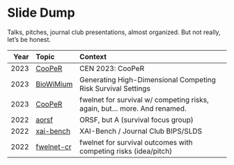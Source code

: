
<!-- README.md is generated from README.Rmd. Please edit that file -->

# Slide Dump

Talks, pitches, journal club presentations, almost organized. But not
really, let’s be honest.

<table class="table" style="margin-left: auto; margin-right: auto;">
<thead>
<tr>
<th style="text-align:right;">
Year
</th>
<th style="text-align:left;">
Topic
</th>
<th style="text-align:left;">
Context
</th>
</tr>
</thead>
<tbody>
<tr>
<td style="text-align:right;">
2023
</td>
<td style="text-align:left;">
<a href="2023/cooper.pdf">CooPeR</a>
</td>
<td style="text-align:left;">
CEN 2023: CooPeR
</td>
</tr>
<tr>
<td style="text-align:right;">
2023
</td>
<td style="text-align:left;">
<a href="2023/06-wimium/cr.pdf">BioWiMium</a>
</td>
<td style="text-align:left;">
Generating High-Dimensional Competing Risk Survival Settings
</td>
</tr>
<tr>
<td style="text-align:right;">
2023
</td>
<td style="text-align:left;">
<a href="2023/05-cooper/CooPeR.html">CooPeR</a>
</td>
<td style="text-align:left;">
fwelnet for survival w/ competing risks, again, but… more. And renamed.
</td>
</tr>
<tr>
<td style="text-align:right;">
2022
</td>
<td style="text-align:left;">
<a href="2022/aorsf/aorsf.html">aorsf</a>
</td>
<td style="text-align:left;">
ORSF, but A (survival focus group)
</td>
</tr>
<tr>
<td style="text-align:right;">
2022
</td>
<td style="text-align:left;">
<a href="2022/imljc-xaibench/index.html">xai-bench</a>
</td>
<td style="text-align:left;">
XAI-Bench / Journal Club BIPS/SLDS
</td>
</tr>
<tr>
<td style="text-align:right;">
2022
</td>
<td style="text-align:left;">
<a href="2022/fwelnet-cr/fwelnet-cr.html">fwelnet-cr</a>
</td>
<td style="text-align:left;">
fwelnet for survival outcomes with competing risks (idea/pitch)
</td>
</tr>
</tbody>
</table>
